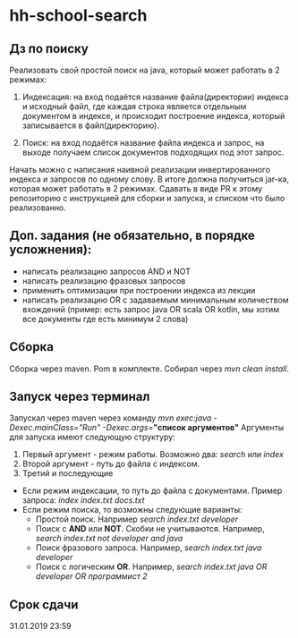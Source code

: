 # hh-school-search
## Дз по поиску 

Реализовать свой простой поиск на java, который может работать в 2 режимах:

1. Индексация: на вход подаётся название файла(директории) индекса и исходный файл, где каждая строка является отдельным документом в индексе, и происходит построение индекса, который записывается в файл(директорию). 

2. Поиск: на вход подаётся название файла индекса и запрос, на выходе получаем список документов подходящих под этот запрос.

Начать можно с написания наивной реализации инвертированного индекса и запросов по одному слову. В итоге должна получиться jar-ка, которая может работать в 2 режимах. Сдавать в виде PR к этому репозиторию с инструкцией для сборки и запуска, и списком что было реализованно. 

## Доп. задания (не обязательно, в порядке усложнения): 
* написать реализацию запросов AND и NOT
* написать реализацию фразовых запросов
* применить оптимизации при построении индекса из лекции
* написать реализацию OR с задаваемым минимальным количеством вхождений (пример: есть запрос java OR scala OR kotlin, мы хотим все документы где есть минимум 2 слова)

## Сборка
Сборка через maven. Pom в комплекте. Собирал через *mvn clean install*.

## Запуск через терминал
Запускал через maven через команду *mvn exec:java -Dexec.mainClass="Run" -Dexec.args=***"список аргументов"**
Аргументы для запуска имеют следующую структуру:
1. Первый аргумент - режим работы. Возможно два: *search* или *index*
2. Второй аргумент - путь до файла с индексом.
3. Третий и последующие
  * Если режим индексации, то путь до файла с документами. Пример запроса: *index index.txt docs.txt*
  * Если режим поиска, то возможны следующие варианты:
    * Простой поиск. Например *search index.txt developer*
    * Поиск с **AND** или **NOT**. Скобки не учитываются. Например, *search index.txt not developer and java*
    * Поиск фразового запроса. Например, *search index.txt java developer*
    * Поиск с логическим **OR**. Например, *search index.txt java OR developer OR программист 2*

## Срок сдачи

31.01.2019 23:59
